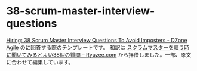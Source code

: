 # 38-scrum-master-interview-questions

[Hiring: 38 Scrum Master Interview Questions To Avoid Imposters - DZone Agile](https://dzone.com/articles/hiring-38-scrum-master-interview-questions-to-avoi) のに回答する際のテンプレートです。
和訳は [スクラムマスターを雇う時に聞いてみるとよい38個の質問 – Ryuzee.com](https://www.ryuzee.com/contents/blog/7064) から拝借しました。一部、原文に合わせて編集しています。

